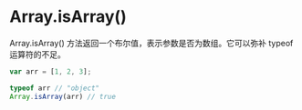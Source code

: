 # Array.isArray()

Array.isArray() 方法返回一个布尔值，表示参数是否为数组。它可以弥补 typeof 运算符的不足。


```javascript
var arr = [1, 2, 3];

typeof arr // "object"
Array.isArray(arr) // true
```


